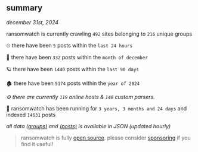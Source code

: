 
## summary
_december 31st, 2024_

ransomwatch is currently crawling `492` sites belonging to `216` unique groups

⏲ there have been `5` posts within the `last 24 hours`

🦈 there have been `332` posts within the `month of december`

🪐 there have been `1440` posts within the `last 90 days`

🏚 there have been `5174` posts within the `year of 2024`

_⚙️ there are currently `119` online hosts & `140` custom parsers._

🦕 ransomwatch has been running for `3 years, 3 months and 24 days` and indexed `14631` posts

_all data  [(groups)](http://ransomwhat.telemetry.ltd/groups) and [(posts)](http://ransomwhat.telemetry.ltd/posts) is available in JSON (updated hourly)_

> ransomwatch is fully [open source](https://github.com/joshhighet/ransomwatch#ransomwatch--). please consider [sponsoring](https://github.com/sponsors/joshhighet) if you find it useful!
